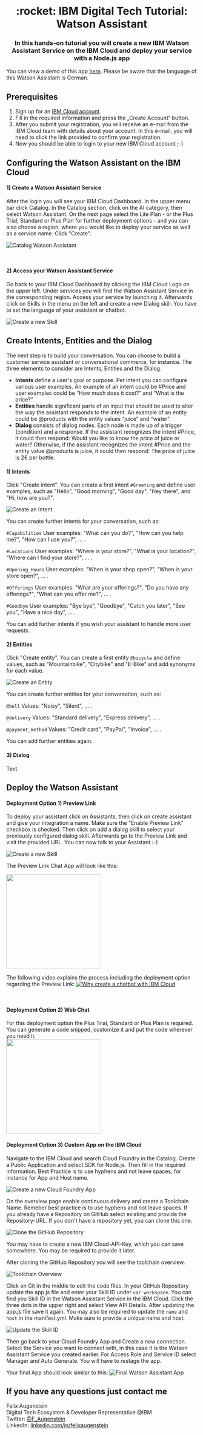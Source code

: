 <h1 align="center" style="border-bottom: none;">:rocket: IBM Digital Tech Tutorial: Watson Assistant</h1>
<h3 align="center">In this hands-on tutorial you will create a new IBM Watson Assistant Service on the IBM Cloud and deploy your service with a Node.js app</h3>

You can view a demo of this app <a href="https://watson-assistant-demo-dach.eu-de.mybluemix.net/" target="_blank">here</a>. Please be aware that the language of this Watson Assistant is German.


## Prerequisites

1. Sign up for an [IBM Cloud account](https://console.bluemix.net/registration/).
2. Fill in the required information and press the „Create Account“ button.
3. After you submit your registration, you will receive an e-mail from the IBM Cloud team with details about your account. In this e-mail, you will need to click the link provided to confirm your registration.
4. Now you should be able to login to your new IBM Cloud account ;-)

## Configuring the Watson Assistant on the IBM Cloud

<h4>1) Create a Watson Assistant Service</h4>
After the login you will see your IBM Cloud Dashboard. In the upper menu bar click Catalog. In the Catalog section, click on the AI category, then select Watson Assistant. On the next page select the Lite Plan - or the Plus Trial, Standard or Plus Plan for further deployment options - and you can also choose a region, where you would like to deploy your service as well as a service name. Click "Create".

![Catalog Watson Assistant](readme_images/catalog-watson-assistant.png)

<br>
<h4>2) Access your Watson Assistant Service</h4>
Go back to your IBM Cloud Dashboard by clicking the IBM Cloud Logo on the upper left. Under services you will find the Watson Assistant Service in the corresponding region. Access your service by launching it. Afterwards click on Skills in the menu on the left and create a new Dialog skill. You have to set the language of your assistant or chatbot.

![Create a new Skill](readme_images/create-skill.png)

## Create Intents, Entities and the Dialog

The next step is to build your conversation. You can choose to build a customer service assistant or conversational commerce, for instance. The three elements to consider are Intents, Entities and the Dialog.
<ul>
  <li><strong>Intents</strong> define a user's goal or purpose. Per intent you can configure various user examples. An example of an intent could be #Price and user examples could be “How much does it cost?” and “What is the price?”</li>
<li><strong>Entities</strong> handle significant parts of an input that should be used to alter the way the assistant responds to the intent. An example of an entity could be @products with the entity values “juice” and “water”.</li>
<li><strong>Dialog</strong> consists of dialog nodes. Each node is made up of a trigger (condition) and a response. If the assistant recognizes the intent #Price, it could then respond: Would you like to know the price of juice or water? Otherwise, if the assistant recognizes the intent #Price and the entity value @products is juice, it could then respond: The price of juice is 2€ per bottle.</li>
</ul>

<h4>1) Intents</h4>

Click "Create intent". You can create a first intent `#Greeting` and define user examples, such as "Hello", "Good morning", "Good day", "Hey there", and "Hi, how are you?".


![Create an Intent](readme_images/create-intents.png)

You can create further intents for your conversation, such as:

`#Capabilities`
User examples: "What can you do?", "How can you help me?", "How can I use you?", ... .

`#Locations`
User examples: "Where is your store?", "What is your location?", "Where can I find your store?", ... .

`#Opening_Hours`
User examples: "When is your shop open?", "When is your store open?", ... .

`#Offerings`
User examples: "What are your offerings?", "Do you have any offerings?", "What can you offer me?", ... .

`#Goodbye`
User examples: "Bye bye", "Goodbye", "Catch you later", "See you", "Have a nice day", ... .

You can add further intents if you wish your assistant to handle more user requests.

<h4>2) Entities</h4>

Click "Create entity". You can create a first entity `@bicycle` and define values, such as "Mountainbike", "Citybike" and "E-Bike" and add synonyms for each value.


![Create an Entity](readme_images/create-entities.png)

You can create further entities for your conversation, such as:

`@bell`
Values: "Noisy", "Silent", ... .

`@delivery`
Values: "Standard delivery", "Express delivery", ... .

`@payment_method`
Values: "Credit card", "PayPal", "Invoice", ... .

You can add further entities again.

<h4>3) Dialog</h4>
Text

## Deploy the Watson Assistant

<h4>Deployment Option 1) Preview Link</h4>
To deploy your assistant click on Assistants, then click on create assistant and give your integration a name. Make sure the "Enable Preview Link" checkbox is checked. Then click on add a dialog skill to select your previously configured dialog skill. Afterwards go to the Preview Link and visit the provided URL. You can now talk to your Assistant :-)

![Create a new Skill](readme_images/deploy-assistant.png)

The Preview Link Chat App will look like this:<br>

<img src="readme_images/preview-link.png" width=250 height="auto">

The following video explains the process including the deployment option regarding the Preview Link:
[![Why create a chatbot with IBM Cloud](https://img.youtube.com/vi/7uvUzLm212U/0.jpg)](https://www.youtube.com/watch?v=7uvUzLm212U)

<br>
<h4>Deployment Option 2) Web Chat</h4>
For this deployment option the Plus Trial, Standard or Plus Plan is required. You can generate a code snipped, customize it and put the code wherever you need it.<br>

<img src="readme_images/web-chat.png" width=250 height="auto">

<br>
<h4>Deployment Option 3) Custom App on the IBM Cloud</h4>
Navigate to the IBM Cloud and search Cloud Foundry in the Catalog. Create a Public Application and select SDK for Node.js. Then fill in the required information. Best Practice is to use hyphens and not leave spaces, for instance for App and Host name.

![Create a new Cloud Foundry App](readme_images/cloud-foundry.png)

On the overview page enable continuous delivery and create a Toolchain Name. Remeber best practice is to use hyphens and not leave spaces. If you already have a Repository on GitHub select existing and provide the Repository-URL. If you don't have a repository yet, you can clone this one.

![Clone the GitHub Repository](readme_images/clone-repository.png)

You may have to create a new IBM Cloud-API-Key, which you can save somewhere. You may be required to provide it later.

After cloning the GitHub Repository you will see the toolchain overview.

![Toolchain Overview](readme_images/toolchain.png)

Click on Git in the middle to edit the code files. In your GitHub Repository update the app.js file and enter your Skill ID under `var workspace`. You can find you Skill ID in the Watson Assistant Service in the IBM Cloud. Click the three dots in the upper right and select View API Details. After updating the app.js file save it again. You may also be required to update the `name` and `host` in the manifest.yml. Make sure to provide a unique name and host.

![Update the Skill ID](readme_images/skill-id-to-update-app-js.png)

Then go back to your Cloud Foundry App and Create a new connection. Select the Service you want to connect with, in this case it is the Watson Assistant Service you created earlier. For Access Role and Service ID select Manager and Auto Generate. You will have to restage the app.

Your final App should look similar to this:
![Final Watson Assistant App](readme_images/final-watson-assistant.png)

## If you have any questions just contact me
Felix Augenstein<br>
Digital Tech Ecosystem & Developer Representative @IBM<br>
Twitter: [@F_Augenstein](https://twitter.com/F_Augenstein)<br>
LinkedIn: [linkedin.com/in/felixaugenstein](https://www.linkedin.com/in/felixaugenstein/)
